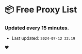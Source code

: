 # :package: Free Proxy List
### Updated every 15 minutes.

- Last updated: `2024-07-12 22:19`

:heart:
